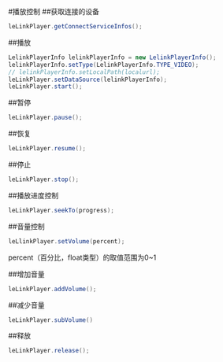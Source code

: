 #播放控制
##获取连接的设备
```java
leLinkPlayer.getConnectServiceInfos();
```
##播放
```java
LelinkPlayerInfo lelinkPlayerInfo = new LelinkPlayerInfo();
lelinkPlayerInfo.setType(LelinkPlayerInfo.TYPE_VIDEO);
// lelinkPlayerInfo.setLocalPath(localurl);
leLinkPlayer.setDataSource(lelinkPlayerInfo);
leLinkPlayer.start();
```
##暂停
```java
leLinkPlayer.pause();
```
##恢复
```java
leLinkPlayer.resume();
```
##停止
```java
leLinkPlayer.stop();
```
##播放进度控制
```java
leLinkPlayer.seekTo(progress);
```
##音量控制
```java
leLlinkPlayer.setVolume(percent);
```
percent（百分比，float类型）的取值范围为0~1

<!--
##是否支持弹幕
```java
leLinkPlayer.isSupportDanmuku();
```
-->

<!--
##发送弹幕
```java
DanmukuInfo danmukuInfo = new DanmukuInfo();
danmukuInfo.setAplha(aplha);
danmukuInfo.setContent(text);
danmukuInfo.setFontsize(size);
leLinkPlayer.sendDanmuku(danmukuInfo);
```
-->
##增加音量
```java
leLinkPlayer.addVolume();
```
##减少音量
```java
leLinkPlayer.subVolume()
```

##释放
```java
leLinkPlayer.release();
```
